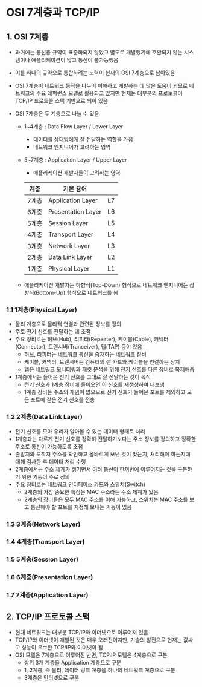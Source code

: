 



# OSI 7계층과 TCP/IP

## 1. OSI 7계층

- 과거에는 통신용 규약이 표준화되지 않았고 별도로 개발했기에 호환되지 않는 시스템이나 애플리케이션이 많고 통신이 불가능했음
- 이를 하나의 규약으로 통합하려는 노력이 현재의 OSI 7계층으로 남아있음
- OSI 7계층이 네트워크 동작을 나누어 이해하고 개발하는 데 많은 도움이 되므로 네트워크의 주요 레퍼런스 모델로 활용되고 있지만 현재는 대부분의 프로토콜이 TCP/IP 프로토콜 스택 기반으로 되어 있음

- OSI 7계층은 두 계층으로 나눌 수 있음

  - 1~4계층 : Data Flow Layer / Lower Layer

    - 데이터를 상대방에게 잘 전달하는 역할을 가짐
    - 네트워크 엔지니어가 고려하는 영역

  - 5~7계층 : Application Layer / Upper Layer

    - 애플리케이션 개발자들이 고려하는 영역

    | 계층  | 기본 용어          |      |
    | ----- | ------------------ | ---- |
    | 7계층 | Application Layer  | L7   |
    | 6계층 | Presentation Layer | L6   |
    | 5계층 | Session Layer      | L5   |
    | 4계층 | Transport Layer    | L4   |
    | 3계층 | Network Layer      | L3   |
    | 2계층 | Data Link Layer    | L2   |
    | 1계층 | Physical Layer     | L1   |

  - 애플리케이션 개발자는 하향식(Top-Down) 형식으로 네트워크 엔지니어는 상향식(Bottom-Up) 형식으로 네트워크를 봄

### 1.1 1계층(Physical Layer)

- 물리 계층으로 물리적 연결과 관련된 정보를 정의
- 주로 전기 신호를 전달하는 데 초점
- 주요 장비로는 허브(Hub), 리피터(Repeater), 케이블(Cable), 커넥터(Connector), 트랜시버(Tranceiver), 탭(TAP) 등이 있음
  - 허브, 리피터는 네트워크 통신을 중재하는 네트워크 장비
  - 케이블, 커넥터, 트랜시버는 컴퓨터의 랜 카드와 케이블을 연결하는 장치
  - 탭은 네트워크 모니터링과 패킷 분석을 위해 전기 신호를 다른 장비로 복제해줌
- 1계층에서는 들어온 전기 신호를 그대로 잘 전달하는 것이 목적
  - 전기 신호가 1계층 장비에 들어오면 이 신호를 재생성하여 내보냄
  - 1계층 장비는 주소의 개념이 없으므로 전기 신호가 들어온 포트를 제외하고 모든 포트에 같은 전기 신호를 전송

### 1.2 2계층(Data Link Layer)

- 전기 신호를 모아 우리가 알아볼 수 있는 데이터 형태로 처리
- 1계층과는 다르게 전기 신호를 정확히 전달하기보다는 주소 정보를 정의하고 정확한 주소로 통신이 가능하도록 초점
- 출발지와 도착지 주소를 확인하고 올바르게 보낸 것이 맞는지, 처리해야 하는지에 대해 검사한 후 데이터 처리 수행
- 2계층에서는 주소 체계가 생기면서 여러 통신이 한꺼번에 이루어지는 것을 구분하기 위한 기능이 주로 정의
- 주요 장비로는 네트워크 인터페이스 카드와 스위치(Switch)
  - 2계층의 가장 중요한 특징은 MAC 주소라는 주소 체계가 있음
  - 2계층의 장비들은 모두 MAC 주소를 이해 가능하고, 스위치는 MAC 주소를 보고 통신해야 할 포트를 지정해 보내는 기능이 있음

### 1.3 3계층(Network Layer)

### 1.4 4계층(Transport Layer)

### 1.5 5계층(Session Layer)

### 1.6 6계층(Presentation Layer)

### 1.7 7계층(Application Layer)

## 2. TCP/IP 프로토콜 스택

- 현대 네트워크는 대부분 TCP/IP와 이더넷으로 이루어져 있음
- TCP/IP와 이더넷이 개발된 것은 매우 오래전이지만, 기술의 발전으로 현재는 값싸고 성능이 우수한 TCP/IP와 이더넷이 됨
- OSI 모델은 7계층으로 이루어진 반면, TCP.IP 모델은 4계층으로 구분
  - 상위 3개 계층을 Application 계층으로 구분
  - 1, 2계층, 즉 물리, 데이터 링크 계층을 하나의 네트워크 계층으로 구분
  - 3계층은 인터넷으로 구분